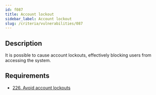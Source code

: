 ```yaml
---
id: f087
title: Account lockout
sidebar_label: Account lockout
slug: /criteria/vulnerabilities/087
---
```


## Description

It is possible to cause account lockouts,
effectively blocking users from accessing the system.

## Requirements

- [226. Avoid account lockouts](/criteria/requirements/authentication/226)
